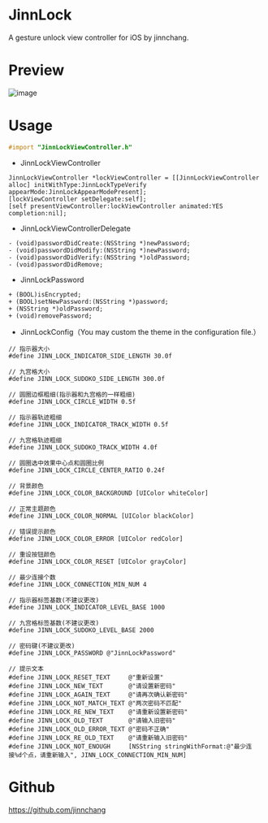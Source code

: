 # JinnLock
A gesture unlock view controller for iOS by jinnchang.
# Preview
![image](https://github.com/jinnchang/JinnLock/blob/master/Preview/preview.gif)
# Usage
```objective-c
#import "JinnLockViewController.h"
```
* JinnLockViewController
```objc
JinnLockViewController *lockViewController = [[JinnLockViewController alloc] initWithType:JinnLockTypeVerify appearMode:JinnLockAppearModePresent];
[lockViewController setDelegate:self];
[self presentViewController:lockViewController animated:YES completion:nil];
```
* JinnLockViewControllerDelegate
```objc
- (void)passwordDidCreate:(NSString *)newPassword;
- (void)passwordDidModify:(NSString *)newPassword;
- (void)passwordDidVerify:(NSString *)oldPassword;
- (void)passwordDidRemove;
```
* JinnLockPassword
```objc
+ (BOOL)isEncrypted;
+ (BOOL)setNewPassword:(NSString *)password;
+ (NSString *)oldPassword;
+ (void)removePassword;
```
* JinnLockConfig（You may custom the theme in the configuration file.）
```objc
// 指示器大小
#define JINN_LOCK_INDICATOR_SIDE_LENGTH 30.0f

// 九宫格大小
#define JINN_LOCK_SUDOKO_SIDE_LENGTH 300.0f

// 圆圈边框粗细(指示器和九宫格的一样粗细)
#define JINN_LOCK_CIRCLE_WIDTH 0.5f

// 指示器轨迹粗细
#define JINN_LOCK_INDICATOR_TRACK_WIDTH 0.5f

// 九宫格轨迹粗细
#define JINN_LOCK_SUDOKO_TRACK_WIDTH 4.0f

// 圆圈选中效果中心点和圆圈比例
#define JINN_LOCK_CIRCLE_CENTER_RATIO 0.24f

// 背景颜色
#define JINN_LOCK_COLOR_BACKGROUND [UIColor whiteColor]

// 正常主题颜色
#define JINN_LOCK_COLOR_NORMAL [UIColor blackColor]

// 错误提示颜色
#define JINN_LOCK_COLOR_ERROR [UIColor redColor]

// 重设按钮颜色
#define JINN_LOCK_COLOR_RESET [UIColor grayColor]

// 最少连接个数
#define JINN_LOCK_CONNECTION_MIN_NUM 4

// 指示器标签基数(不建议更改)
#define JINN_LOCK_INDICATOR_LEVEL_BASE 1000

// 九宫格标签基数(不建议更改)
#define JINN_LOCK_SUDOKO_LEVEL_BASE 2000

// 密码键(不建议更改)
#define JINN_LOCK_PASSWORD @"JinnLockPassword"

// 提示文本
#define JINN_LOCK_RESET_TEXT     @"重新设置"
#define JINN_LOCK_NEW_TEXT       @"请设置新密码"
#define JINN_LOCK_AGAIN_TEXT     @"请再次确认新密码"
#define JINN_LOCK_NOT_MATCH_TEXT @"两次密码不匹配"
#define JINN_LOCK_RE_NEW_TEXT    @"请重新设置新密码"
#define JINN_LOCK_OLD_TEXT       @"请输入旧密码"
#define JINN_LOCK_OLD_ERROR_TEXT @"密码不正确"
#define JINN_LOCK_RE_OLD_TEXT    @"请重新输入旧密码"
#define JINN_LOCK_NOT_ENOUGH     [NSString stringWithFormat:@"最少连接%d个点，请重新输入", JINN_LOCK_CONNECTION_MIN_NUM]
```
# Github
https://github.com/jinnchang
